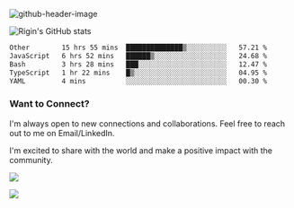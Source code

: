 
![github-header-image](https://github.com/riginoommen/riginoommen/assets/3840244/889cae65-df55-4cda-86cc-bf21bf1f2e96)

![Rigin's GitHub stats](https://github-readme-stats.vercel.app/api?username=riginoommen\&show_icons=true\&show=reviews,discussions_started,discussions_answered,prs_merged,prs_merged_percentage)


<!--START_SECTION:waka-->

```txt
Other        15 hrs 55 mins  ██████████████▒░░░░░░░░░░   57.21 %
JavaScript   6 hrs 52 mins   ██████▒░░░░░░░░░░░░░░░░░░   24.68 %
Bash         3 hrs 28 mins   ███░░░░░░░░░░░░░░░░░░░░░░   12.47 %
TypeScript   1 hr 22 mins    █▒░░░░░░░░░░░░░░░░░░░░░░░   04.95 %
YAML         4 mins          ░░░░░░░░░░░░░░░░░░░░░░░░░   00.30 %
```

<!--END_SECTION:waka-->

### Want to Connect?

I'm always open to new connections and collaborations. Feel free to reach out to me on Email/LinkedIn.

I'm excited to share with the world and make a positive impact with the community.

![](https://komarev.com/ghpvc/?username=riginoommen)

![](https://hit.yhype.me/github/profile?user_id=3840244)

